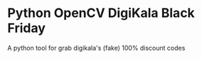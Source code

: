 # Python OpenCV DigiKala Black Friday
 A python tool for grab digikala's (fake) 100% discount codes
